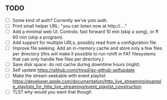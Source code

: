 ## TODO

- [ ] Some kind of auth? Currently we've yolo auth.
- [ ] Print small helper URL: "you can listen now at http://...."
- [ ] Add a minimal web UI. Controls: fast forward 10 min (skip a song), or ff 60 min (skip a program).
- [ ] Add support for multiple URLs, possibly read from a configuration file.
- [ ] Improve file seeking. Add an in-memory cache and store only a few files per directory (this will make it possible to run rshift in FAT filesystems that can only handle few files per directory.)
- [ ] Save disk space: do not cache during downtime hours (night).
- [ ] Self update https://github.com/rhysd/go-github-selfupdate
- [ ] Make the stream seekable with event playlist: https://developer.apple.com/documentation/http_live_streaming/example_playlists_for_http_live_streaming/event_playlist_construction
- [ ] TLS? why would you want that though
